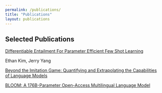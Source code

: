 ```yaml
---
permalink: /publications/
title: "Publications"
layout: publications
---
```



## Selected Publications

[Differentiable Entailment For Parameter Efficient Few Shot Learning](https://arxiv.org/pdf/2301.13345.pdf)
    
Ethan Kim, Jerry Yang


[Beyond the Imitation Game: Quantifying and Extrapolating the Capabilities of Language Models](https://arxiv.org/pdf/2206.04615.pdf)


[BLOOM: A 176B-Parameter Open-Access Multilingual Language Model](https://arxiv.org/pdf/2211.05100.pdf)

